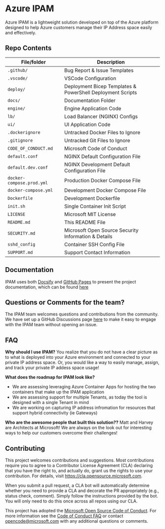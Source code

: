 <!--
---
page_type: samplef
languages:
- python
products:
- azure
- azure-cosmosdb
- azure-bicep
- azure-app-service-plans
- azure-app-insights
description: "IPAM - Azure IP Address Management made easy!"
---
-->

# Azure IPAM

<!-- 
Guidelines on README format: https://review.docs.microsoft.com/help/onboard/admin/samples/concepts/readme-template?branch=master

Guidance on onboarding samples to docs.microsoft.com/samples: https://review.docs.microsoft.com/help/onboard/admin/samples/process/onboarding?branch=master

Taxonomies for products and languages: https://review.docs.microsoft.com/new-hope/information-architecture/metadata/taxonomies?branch=master
-->

Azure IPAM is a lightweight solution developed on top of the Azure platform designed to help Azure customers manage their IP Address space easily and effectively. 

## Repo Contents

| File/folder          | Description                                                   |
|----------------------|---------------------------------------------------------------|
| `.github/`           | Bug Report & Issue Templates                                  |
| `.vscode/`           | VSCode Configuration                                          |
| `deploy/`            | Deployment Bicep Templates & PowerShell Deployment Scripts    |
| `docs/`              | Documentation Folder                                          |
| `engine/`            | Engine Application Code                                       |
| `lb/`                | Load Balancer (NGINX) Configs                                 |
| `ui/`                | UI Application Code                                           |
| `.dockerignore`      | Untracked Docker Files to Ignore                              |
| `.gitignore`         | Untracked Git Files to Ignore                                 |
| `CODE_OF_CONDUCT.md` | Microsoft Code of Conduct                                     |
| `default.conf`       | NGINX Default Configuration File                              |
| `default.dev.conf`   | NGINX Development Default Configuration File                  |
| `docker-compose.prod.yml` | Production Docker Compose File                           |
| `docker-compose.yml` | Development Docker Compose File                               |
| `Dockerfile`         | Development Dockerfile                                        |
| `init.sh`            | Single Container Init Script                                  |
| `LICENSE`            | Microsoft MIT License                                         |
| `README.md`          | This README File                                              |
| `SECURITY.md`        | Microsoft Open Source Security Information & Details          |
| `sshd_config`        | Container SSH Config File                                     |
| `SUPPORT.md`         | Support Contact Information                                   |

## Documentation

IPAM uses both [Docsify](https://docsify.js.org/) and [GitHub Pages](https://docs.github.com/en/github/working-with-github-pages) to present the project documentation, which can be found [here](https://azure.github.io/ipam/)

## Questions or Comments for the team?
The IPAM team welcomes questions and contributions from the community. We have set up a GitHub Discussions page [here](https://github.com/Azure/ipam/discussions) to make it easy to engage with the IPAM team without opening an issue.

## FAQ

**Why should I use IPAM?**
You realize that you do not have a clear picture as to what is deployed into your Azure environment and connected to your private IP address space. Or, you would like a way to easily manage, assign, and track your private IP addess space usage!

**What does the roadmap for IPAM look like?**
- We are assessing leveraging Azure Container Apps for hosting the two containers that make up the IPAM application
- We are assessing support for multiple Tenants, as today the tool is designed with a single Tenant in mind
- We are working on capturing IP address infromation for resources that support hybrid connectivity (ie Gateways)

**Who are the awesome people that built this solution??**
Matt and Harvey are Architects at Microsoft! We are always on the look out for interesting ways to help our customers overcome their challenges!

## Contributing

This project welcomes contributions and suggestions.  Most contributions require you to agree to a
Contributor License Agreement (CLA) declaring that you have the right to, and actually do, grant us
the rights to use your contribution. For details, visit https://cla.opensource.microsoft.com.

When you submit a pull request, a CLA bot will automatically determine whether you need to provide
a CLA and decorate the PR appropriately (e.g., status check, comment). Simply follow the instructions
provided by the bot. You will only need to do this once across all repos using our CLA.

This project has adopted the [Microsoft Open Source Code of Conduct](https://opensource.microsoft.com/codeofconduct/).
For more information see the [Code of Conduct FAQ](https://opensource.microsoft.com/codeofconduct/faq/) or
contact [opencode@microsoft.com](mailto:opencode@microsoft.com) with any additional questions or comments.
